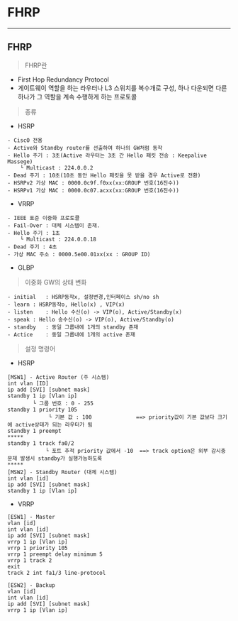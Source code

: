 # FHRP
---
FHRP
---
> FHRP란<br>
- First Hop Redundancy Protocol
- 게이트웨이 역할을 하는 라우터나 L3 스위치를 복수개로 구성, 하나 다운되면 다른 하나가 그 역할을 계속 수행하게 하는 프로토콜
> 종류<br>
- HSRP
```
- CiscO 전용
- Active와 Standby router를 선출하여 하나의 GW처럼 동작
- Hello 주기 : 3초(Active 라우터는 3초 간 Hello 패킷 전송 : Keepalive Massege)
    └ Multicast : 224.0.0.2
- Dead 주기 : 10초(10초 동안 Hello 패킷을 못 받을 경우 Active로 전환)
- HSRPv2 가상 MAC : 0000.0c9f.f0xx(xx:GROUP 번호(16진수))
- HSRPv1 가상 MAC : 0000.0c07.acxx(xx:GROUP 번호(16진수))
```
- VRRP
```
- IEEE 표준 이중화 프로토콜
- Fail-Over : 대체 시스템이 존재.
- Hello 주기 : 1초
    └ Multicast : 224.0.0.18
- Dead 주기 : 4초
- 가상 MAC 주소 : 0000.5e00.01xx(xx : GROUP ID)
```
- GLBP
> 이중화 GW의 상태 변화<br>
```
- initial	: HSRP동작x, 설정변경,인터페이스 sh/no sh
- learn	: HSRP동작o, Hello(x) , VIP(x)
- listen	: Hello 수신(o) -> VIP(o), Active/Standby(x)
- speak	: Hello 송수신(o) -> VIP(o), Active/Standby(o)
- standby	: 동일 그룹내에 1개의 standby 존재
- Actice 	: 동일 그룹내에 1개의 active 존재
```
> 설정 명령어<br>
- HSRP
```
[MSW1] - Active Router (주 시스템)
int vlan [ID]
ip add [SVI] [subnet mask]
standby 1 ip [Vlan ip]
        └ 그룹 번호 : 0 - 255
standby 1 priority 105
             └ 기본 값 : 100              ==> priority값이 기본 값보다 크기에 active상태가 되는 라우터가 됨
standby 1 preempt
*****
standby 1 track fa0/2
            └ 포트 추적 priority 값에서 -10  ==> track option은 외부 감시중 문제 발생시 standby가 실행가능하도록 
*****
[MSW2] - Standby Router (대체 시스템)
int vlan [id]
ip add [SVI] [subnet mask]
standby 1 ip [Vlan ip]
```
- VRRP
```
[ESW1] - Master
vlan [id]
int vlan [id]
ip add [SVI] [subnet mask]
vrrp 1 ip [Vlan ip]
vrrp 1 priority 105
vrrp 1 preempt delay minimum 5
vrrp 1 track 2
exit
track 2 int fa1/3 line-protocol

[ESW2] - Backup
vlan [id]
int vlan [id]
ip add [SVI] [subnet mask]
vrrp 1 ip [Vlan ip]
```





















